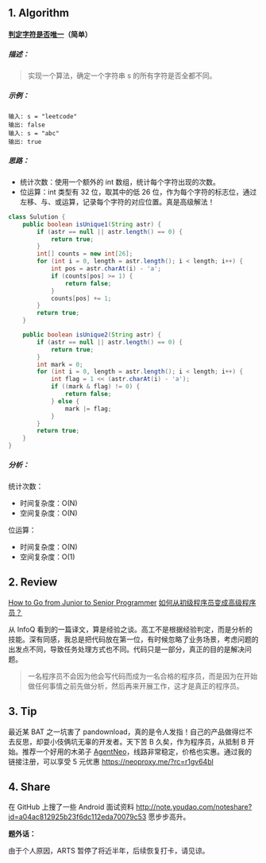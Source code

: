 ## 1. Algorithm

#### [判定字符是否唯一](https://leetcode-cn.com/problems/is-unique-lcci/)（简单）

##### 描述：

> 实现一个算法，确定一个字符串 s 的所有字符是否全都不同。
>

##### 示例：

```
输入: s = "leetcode"
输出: false 
输入: s = "abc"
输出: true
```

##### 思路：

- 统计次数：使用一个额外的 int 数组，统计每个字符出现的次数。
- 位运算：int 类型有 32 位，取其中的低 26 位，作为每个字符的标志位，通过左移、与、或运算，记录每个字符的对应位置。真是高级解法！

```java
class Sulution {
    public boolean isUnique1(String astr) {
        if (astr == null || astr.length() == 0) {
            return true;
        }
        int[] counts = new int[26];
        for (int i = 0, length = astr.length(); i < length; i++) {
            int pos = astr.charAt(i) - 'a';
            if (counts[pos] >= 1) {
                return false;
            }
            counts[pos] += 1;
        }
        return true;
    }

    public boolean isUnique2(String astr) {
        if (astr == null || astr.length() == 0) {
            return true;
        }
        int mark = 0;
        for (int i = 0, length = astr.length(); i < length; i++) {
            int flag = 1 << (astr.charAt(i) - 'a');
            if ((mark & flag) != 0) {
                return false;
            } else {
                mark |= flag;
            }
        }
        return true;
    }
}
```

##### 分析：

统计次数：
- 时间复杂度：O(N)
- 空间复杂度：O(N)

位运算：
- 时间复杂度：O(N)
- 空间复杂度：O(1)

## 2. Review

[How to Go from Junior to Senior Programmer](https://levelup.gitconnected.com/how-to-go-from-junior-to-senior-programmer-29d53f3edd27)  [如何从初级程序员变成高级程序员？](https://www.infoq.cn/article/6gagslvv3x5oQLpaVpv8)

从 InfoQ 看到的一篇译文，算是经验之谈。高工不是根据经验判定，而是分析的技能。深有同感，我总是把代码放在第一位，有时候忽略了业务场景，考虑问题的出发点不同，导致任务处理方式也不同。代码只是一部分，真正的目的是解决问题。

> 一名程序员不会因为他会写代码而成为一名合格的程序员，而是因为在开始做任何事情之前先做分析，然后再来开展工作，这才是真正的程序员。

## 3. Tip

最近某 BAT 之一坑害了 pandownload，真的是令人发指！自己的产品做得烂不去反思，却耍小伎俩坑无辜的开发者。天下苦 B 久矣，作为程序员，从抵制 B 开始。推荐一个好用的木弟子 [AgentNeo](https://neoproxy.me/?rc=r1gv64bl)，线路非常稳定，价格也实惠。通过我的链接注册，可以享受 5 元优惠 https://neoproxy.me/?rc=r1gv64bl

## 4. Share

在 GitHub 上搜了一些 Android 面试资料 http://note.youdao.com/noteshare?id=a04ac812925b23f6dc112eda70079c53 愿步步高升。

**题外话：**

由于个人原因，ARTS 暂停了将近半年，后续恢复打卡，请见谅。